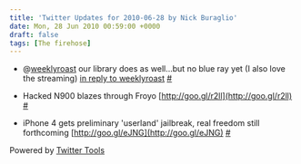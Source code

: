 ```yaml
---
title: 'Twitter Updates for 2010-06-28 by Nick Buraglio'
date: Mon, 28 Jun 2010 00:59:00 +0000
draft: false
tags: [The firehose]
---
```


  
*   @[weeklyroast](http://twitter.com/weeklyroast) our library does as well...but no blue ray yet (I also love the streaming) [in reply to weeklyroast](http://twitter.com/weeklyroast/statuses/17158565013) [#](http://twitter.com/buraglio/statuses/17159746405)
  
*   Hacked N900 blazes through Froyo [http://goo.gl/r2ll](http://goo.gl/r2ll) [#](http://twitter.com/buraglio/statuses/17160771935)
  
*   iPhone 4 gets preliminary 'userland' jailbreak, real freedom still forthcoming [http://goo.gl/eJNG](http://goo.gl/eJNG) [#](http://twitter.com/buraglio/statuses/17160829984)
  

  

Powered by [Twitter Tools](http://alexking.org/projects/wordpress)